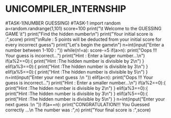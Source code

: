 # UNICOMPILER_INTERNSHIP
#TASK-1(NUMBER GUESSING)
#TASK-1 
import random
a=random.randrange(1,101)
score=100
print("\t Welcome to the GUESSING GAME \t")
print("Find the hidden number\n")
print("Your initial score is :",score)
print("\nRule : 5 points will be deducted from your initial  score for every incorrect guess")
print("Let's begin the game\n")
n=int(input("Enter a number between 1-100 : "))
while(n!=a):
  score-=5
  if(a>n):
      print("Oops !!! Your guess is incorrect...")
      print("Hint : Enter a larger number...\n")
      if(a%2==0):{
          print("Hint :The hidden number is divisible by 2\n")
      }
      elif(a%3==0):{
          print("Hint :The hidden number is divisible by 3\n")
      }
      elif(a%5==0):{
          print("Hint :The hidden number is divisible by 5\n")
      }
      n=int(input("Enter your next guess :\n "))
  elif(a<n):
      print("Oops !!! Your guess is incorrect...")
      print("Hint : Enter a smaller number...\n")
      if(a%2==0):{
          print("Hint :The hidden number is divisible by 2\n")
      }
      elif(a%3==0):{
          print("Hint :The hidden number is divisible by 3\n")
      }
      elif(a%5==0):{
          print("Hint :The hidden number is divisible by 5\n")
      }
      n=int(input("Enter your next guess :\n "))
if(a==n):
  print("CONGRATULATION!!! You Guessed correctly ...\n The number was :",n)
print("Your final score is :",score)
